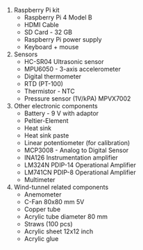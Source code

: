 1. Raspberry Pi kit
    - Raspberry Pi 4 Model B
    - HDMI Cable
    - SD Card - 32 GB
    - Raspberry Pi power supply
    - Keyboard + mouse
2. Sensors
    - HC-SR04 Ultrasonic sensor
    - MPU6050 - 3-axis accelerometer
    - Digital thermometer
    - RTD (PT-100)
    - Thermistor - NTC
    - Pressure sensor (1V/kPA) MPVX7002
3. Other electronic components
    - Battery - 9 V with adaptor
    - Peltier-Element
    - Heat sink
    - Heat sink paste
    - Linear potentiometer (for calibration)
    - MCP3008 - Analog to Digital Sensor
    - INA126 Instrumentation amplifier
    - LM324N PDIP-14 Operational Amplifier
    - LM741CN PDIP-8 Operational Amplifier
    - Multimeter
 4. Wind-tunnel related components
    - Anemometer
    - C-Fan 80x80 mm 5V
    - Copper tube 
    - Acrylic tube diameter 80 mm
    - Straws (100 pcs)
    - Acrylic sheet 12x12 inch
    - Acrylic glue


  







